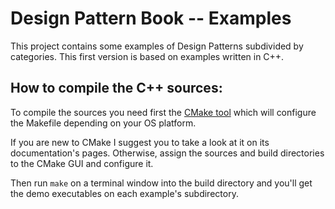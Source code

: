 # Design Pattern Book -- Examples

This project contains some examples of Design Patterns subdivided by categories. This first version is based on examples written in  C++.

## How to compile the C++ sources:

To compile the sources you need first the [CMake tool]( https://www.cmake.org/download ) which will configure the Makefile depending on your OS platform.

If you are new to CMake I suggest you to take a look at it on its documentation's pages. Otherwise, assign the sources and build directories to the CMake GUI and configure it.

Then run `make` on a terminal window into the build directory and you'll get the demo executables on each example's subdirectory.

